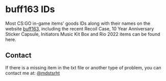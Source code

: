 # buff163 IDs

Most CS:GO in-game items' goods IDs along with their names on the website [buff163](https://buff.163.com), including the recent Recoil Case, 10 Year Anniversary Sticker Capsule, Initiators Music Kit Box and Rio 2022 items can be found here.

## Contact

If there is a missing item in the txt file or another type of problem, you can contact me at:
[@mdstsrht](https://twitter.com/mdstsrht)
